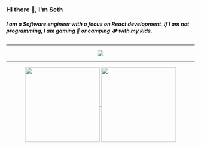 ### Hi there 👋, I'm Seth

##### I am a Software engineer with a focus on React development. If I am not programming, I am gaming 👾 or camping 🏕️ with my kids.

---

<p align="center">
  <a href="https://skillicons.dev">
    <img src="https://skillicons.dev/icons?i=react,js,ts,materialui,html,css,figma,git,kotlin,nodejs,mysql,postgres,github,vite,vscode" />
  </a>
</p>

--- 
<p align="center">
  <a href="https://github.com/anuraghazra/github-readme-stats">
    <img height=200 align="center" src="https://github-readme-stats.vercel.app/api?username=SethWelch&show_icons=true&theme=dracula&hide_rank=true" />
  </a>
  <a href="https://github.com/anuraghazra/convoychat">
    <img height=200 align="center" src="https://github-readme-stats.vercel.app/api/top-langs?username=SethWelch&layout=compact&langs_count=8&card_width=320&theme=dracula&exclude_repo=BustinOut" />
  </a>
</p>

<!--
**SethWelch/SethWelch** is a ✨ _special_ ✨ repository because its `README.md` (this file) appears on your GitHub profile.

Here are some ideas to get you started:

- 🔭 I’m currently working on ...
- 🌱 I’m currently learning ...
- 👯 I’m looking to collaborate on ...
- 🤔 I’m looking for help with ...
- 💬 Ask me about ...
- 📫 How to reach me: ...
- 😄 Pronouns: ...
- ⚡ Fun fact: ...
-->
